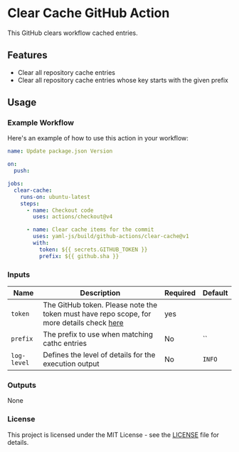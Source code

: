 # Clear Cache GitHub Action

This GitHub clears workflow cached entries.

## Features

- Clear all repository cache entries
- Clear all repository cache entries whose key starts with the given prefix

## Usage

### Example Workflow

Here's an example of how to use this action in your workflow:

```yaml
name: Update package.json Version

on:
  push:

jobs:
  clear-cache:
    runs-on: ubuntu-latest
    steps:
      - name: Checkout code
        uses: actions/checkout@v4

      - name: Clear cache items for the commit
        uses: yaml-js/build/github-actions/clear-cache@v1
        with:
          token: ${{ secrets.GITHUB_TOKEN }}
          prefix: ${{ github.sha }}
```

### Inputs

| Name        | Description                                           | Required | Default          |
|-------------|-------------------------------------------------------|----------|------------------|
| `token`     | The GitHub token. Please note the token must have repo scope, for more details check [here](https://docs.github.com/en/rest/actions/cache?apiVersion=2022-11-28#delete-a-github-actions-cache-for-a-repository-using-a-cache-id')         | yes      |                  |
| `prefix`    | The prefix to use when matching cathc entries         | No       | ``               |
| `log-level` | Defines the level of details for the execution output | No       | `INFO`           |


### Outputs

None

### License

This project is licensed under the MIT License - see the [LICENSE](./../../LICENSE) file for details.
